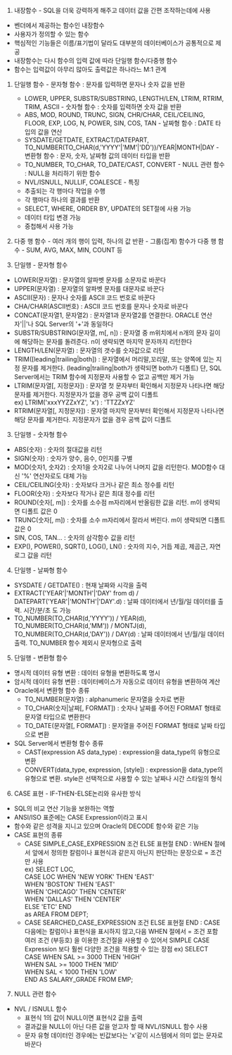 1. 내장함수 - SQL을 더욱 강력하게 해주고 데이터 값을 간편 조작하는데에 사용
  - 벤더에서 제공하는 함수인 내장함수
  - 사용자가 정의할 수 있는 함수
  - 핵심적인 기능들은 이름/표기법이 달라도 대부분의 데이터베이스가 공통적으로 제공
  - 내장함수는 다시 함수의 입력 값에 따라 단일행 함수/다중행 함수
  - 함수는 입력값이 아무리 많아도 출력값은 하나라느 M:1 관계
  1. 단일행 함수
    - 문자형 함수 : 문자를 입력하면 문자나 숫자 값을 반환
      - LOWER, UPPER, SUBSTR/SUBSTRING, LENGTH/LEN, LTRIM, RTRIM, TRIM, ASCII
    - 숫자형 함수 : 숫자를 입력하면 숫자 값을 반환
      - ABS, MOD, ROUND, TRUNC, SIGN, CHR/CHAR, CEIL/CEILING, FLOOR, EXP, LOG, N, POWER, SIN, COS, TAN
    - 날짜형 함수 : DATE 타입의 값을 연산
      - SYSDATE/GETDATE, EXTRACT/DATEPART, TO_NUMBER(TO_CHAR(d,'YYYY'|'MM'|'DD'))/YEAR|MONTH|DAY
    - 변환형 함수 : 문자, 숫자, 날짜형 값의 데이터 타입을 반환
      - TO_NUMBER, TO_CHAR, TO_DATE/CAST, CONVERT
    - NULL 관련 함수 : NULL을 처리하기 위한 함수
      - NVL/ISNULL, NULLIF, COALESCE
    - 특징
      - 추출되는 각 행마다 작업을 수행
      - 각 행마다 하나의 결과를 반환
      - SELECT, WHERE, ORDER BY, UPDATE의 SET절에 사용 가능
      - 데이터 타입 변경 가능
      - 중첩해서 사용 가능
  2. 다중 행 함수
    - 여러 개의 행이 입력, 하나의 값 반환
    - 그룹(집계) 함수가 다중 행 함수
    - SUM, AVG, MAX, MIN, COUNT 등

2. 단일행 - 문자형 함수
  - LOWER(문자열) : 문자열의 알파벳 문자를 소문자로 바꾼다
  - UPPER(문자열) : 문자열의 알파벳 문자를 대문자로 바꾼다
  - ASCII(문자) : 문자나 숫자를 ASCII 코드 번호로 바꾼다
  - CHA/CHAR(ASCII번호) : ASCII 코드 번호를 문자나 숫자로 바꾼다
  - CONCAT(문자열1, 문자열2) : 문자열1과 문자열2를 연결한다. ORACLE 연산자'||'나 SQL Server의 '+'과 동일하다
  - SUBSTR/SUBSTRING(문자열, m[, n]) : 문자열 중 m위치에서 n개의 문자 길이에 해당하는 문자를 돌려준다. n이 생략되면 마지막 문자까지 리턴한다
  - LENGTH/LEN(문자열) : 문자열의 갯수를 숫자값으로 리턴
  - TRIM([leading|trailing|both]) : 문자열에서 머리말,꼬리말, 또는 양쪽에 있는 지정 문자를 제거한다. (leading|trailing|both가 생략되면 both가 디폴트) 단, SQL Server에서는 TRIM 함수에 지정문자 사용할 수 없고 공백만 제거 가능 
  - LTRIM(문자열[, 지정문자]) : 문자열 첫 문자부터 확인해서 지정문자 나타나면 해당 문자를 제거한다. 지정문자가 없을 경우 공백 값이 디폴트<br>
  ex) LTRIM('xxxYYZZxYZ', 'x') : 'TTZZxYZ'
  - RTRIM(문자열[, 지정문자]) : 문자열 마지막 문자부터 확인해서 지정문자 나타나면 해당 문자를 제거한다. 지정문자가 없을 경우 공백 값이 디폴트

3. 단일행 - 숫자형 함수
  - ABS(숫자) : 숫자의 절대값을 리턴
  - SIGN(숫자) : 숫자가 양수, 음수, 0인지를 구별
  - MOD(숫자1, 숫자2) : 숫자1을 숫자2로 나누어 나머지 값을 리턴한다. MOD함수 대신 '%' 연산자로도 대체 가능
  - CEIL/CEILING(숫자) : 숫자보다 크거나 같은 최소 정수를 리턴
  - FLOOR(숫자) : 숫자보다 작거나 같은 최대 정수를 리턴
  - ROUND(숫자[, m]) : 숫자를 소수점 m자리에서 반올림한 값을 리턴. m이 생략되면 디폴트 값은 0
  - TRUNC(숫자[, m]) : 숫자를 소수 m자리에서 잘라서 버린다. m이 생략되면 디폴트 값은 0
  - SIN, COS, TAN... : 숫자의 삼각함수 값을 리턴
  - EXP(), POWER(), SQRT(), LOG(), LN() : 숫자의 지수, 거듭 제곱, 제곱근, 자연 로그 값을 리턴

4. 단일행 - 날짜형 함수
  - SYSDATE / GETDATE() : 현재 날짜와 시각을 출력
  - EXTRACT('YEAR'|'MONTH'|'DAY' from d) / DATEPART('YEAR'|'MONTH'|'DAY'.d) : 날짜 데이터에서 년/월/일 데이터를 출력. 시간/분/초 도 가능
  - TO_NUMBER(TO_CHAR(d,'YYYY')) / YEAR(d), <br>
  TO_NUMBER(TO_CHAR(d,'MM')) / MONTJ(d), <br>
  TO_NUMBER(TO_CHAR(d,'DAY')) / DAY(d) : 날짜 데이터에서 년/월/일 데이터 출력. TO_NUMBER 함수 제외시 문자형으로 출력

5. 단일행 - 변환형 함수
  - 명시적 데이터 유형 변환 : 데이터 유형을 변환하도록 명시
  - 암시적 데이터 유형 변환 : 데이터베이스가 자동으로 데이터 유형을 변환하여 계산
  - Oracle에서 변환형 함수 종류
    - TO_NUMBER(문자열) : alphanumeric 문자열을 숫자로 변환
    - TO_CHAR(숫자|날짜[, FORMAT]) : 숫자나 날짜를 주어진 FORMAT 형태로 문자열 타입으로 변환한다
    - TO_DATE(문자열[, FORMAT]) : 문자열을 주어진 FORMAT 형태로 날짜 타입으로 변환
  - SQL Server에서 변환형 함수 종류
    - CAST(expression AS data_type) : expression을 data_type의 유형으로 변환
    - CONVERT(data_type, expression, [style]) : expression을 data_type의 유형으로 변환. style은 선택적으로 사용할 수 있는 날짜나 시간 스타일의 형식

6. CASE 표현 - IF-THEN-ELSE논리와 유사한 방식
  - SQL의 비교 연산 기능을 보완하는 역할
  - ANSI/ISO 표준에는 CASE Expression이라고 표시
  - 함수와 같은 성격을 지니고 있으며 Oracle의 DECODE 함수와 같은 기능
  - CASE 표현의 종류
    - CASE SIMPLE_CASE_EXPRESSION 조건 ELSE 표현절 END : WHEN 절에서 앞에서 정의한 칼럼이나 표현식과 같은지 아닌지 판단하는 문장으로 = 조건만 사용<br>
    ex) SELECT LOC, <br>
        CASE LOC WHEN 'NEW YORK' THEN 'EAST' <br>
        WHEN 'BOSTON' THEN 'EAST' <br>
        WHEN 'CHICAGO' THEN 'CENTER' <br>
        WHEN 'DALLAS' THEN 'CENTER'<br>
        ELSE 'ETC' END <br>
        as AREA FROM DEPT;
    - CASE SEARCHED_CASE_EXPRESSION 조건 ELSE 표현절 END : CASE 다음에는 칼럼이나 표현식을 표시하지 않고,다음 WHEN 절에서 = 조건 포함 여러 조건 (부등호) 을 이용한 조건절을 사용할 수 있어서 SIMPLE CASE Expression 보다 훨씬 다양한 조건을 적용할 수 있는 장점
    ex) SELECT CASE WHEN SAL >= 3000 THEN 'HIGH'<br>
        WHEN SAL >= 1000 THEN 'MID'<br>
        WHEN SAL < 1000 THEN 'LOW'<br>
        END AS SALARY_GRADE FROM EMP;

7. NULL 관련 함수
  - NVL / ISNULL 함수
    - 표현식 1의 값이 NULL이면 표현식2 값을 출력
    - 결과값을 NULL이 아닌 다른 값을 얻고자 할 때 NVL/ISNULL 함수 사용
    - 문자 유형 데이터인 경우에는 빈값보다는 'x'같이 시스템에서 의미 없는 문자로 바꾼다